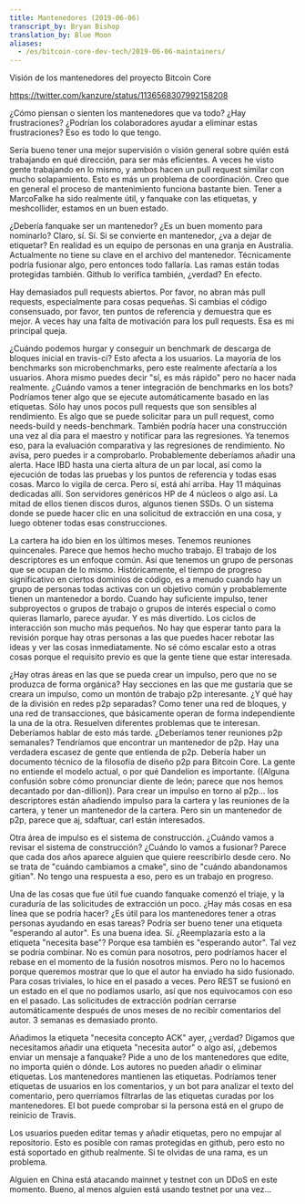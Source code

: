 ```yaml
---
title: Mantenedores (2019-06-06)
transcript_by: Bryan Bishop
translation_by: Blue Moon
aliases:
  - /es/bitcoin-core-dev-tech/2019-06-06-maintainers/
---
```

Visión de los mantenedores del proyecto Bitcoin Core

<https://twitter.com/kanzure/status/1136568307992158208>

¿Cómo piensan o sienten los mantenedores que va todo? ¿Hay frustraciones? ¿Podrían los colaboradores ayudar a eliminar estas frustraciones? Eso es todo lo que tengo.

Sería bueno tener una mejor supervisión o visión general sobre quién está trabajando en qué dirección, para ser más eficientes. A veces he visto gente trabajando en lo mismo, y ambos hacen un pull request similar con mucho solapamiento. Esto es más un problema de coordinación. Creo que en general el proceso de mantenimiento funciona bastante bien. Tener a MarcoFalke ha sido realmente útil, y fanquake con las etiquetas, y meshcollider, estamos en un buen estado.

¿Debería fanquake ser un mantenedor? ¿Es un buen momento para nominarlo? Claro, sí. Sí. Si se convierte en mantenedor, ¿va a dejar de etiquetar? En realidad es un equipo de personas en una granja en Australia. Actualmente no tiene su clave en el archivo del mantenedor. Técnicamente podría fusionar algo, pero entonces todo fallaría. Las ramas están todas protegidas también. Github lo verifica también, ¿verdad? En efecto.

Hay demasiados pull requests abiertos. Por favor, no abran más pull requests, especialmente para cosas pequeñas. Si cambias el código consensuado, por favor, ten puntos de referencia y demuestra que es mejor. A veces hay una falta de motivación para los pull requests. Esa es mi principal queja.

¿Cuándo podemos hurgar y conseguir un benchmark de descarga de bloques inicial en travis-ci? Esto afecta a los usuarios. La mayoría de los benchmarks son microbenchmarks, pero este realmente afectaría a los usuarios. Ahora mismo puedes decir "sí, es más rápido" pero no hacer nada realmente. ¿Cuándo vamos a tener integración de benchmarks en los bots? Podríamos tener algo que se ejecute automáticamente basado en las etiquetas. Sólo hay unos pocos pull requests que son sensibles al rendimiento. Es algo que se puede solicitar para un pull request, como needs-build y needs-benchmark. También podría hacer una construcción una vez al día para el maestro y notificar para las regresiones. Ya tenemos eso, para la evaluación comparativa y las regresiones de rendimiento. No avisa, pero puedes ir a comprobarlo. Probablemente deberíamos añadir una alerta. Hace IBD hasta una cierta altura de un par local, así como la ejecución de todas las pruebas y los puntos de referencia y todas esas cosas. Marco lo vigila de cerca. Pero sí, está ahí arriba. Hay 11 máquinas dedicadas allí. Son servidores genéricos HP de 4 núcleos o algo así. La mitad de ellos tienen discos duros, algunos tienen SSDs. O un sistema donde se puede hacer clic en una solicitud de extracción en una cosa, y luego obtener todas esas construcciones.

La cartera ha ido bien en los últimos meses. Tenemos reuniones quincenales. Parece que hemos hecho mucho trabajo. El trabajo de los descriptores es un enfoque común. Así que tenemos un grupo de personas que se ocupan de lo mismo. Históricamente, el tiempo de progreso significativo en ciertos dominios de código, es a menudo cuando hay un grupo de personas todas activas con un objetivo común y probablemente tienen un mantenedor a bordo. Cuando hay suficiente impulso, tener subproyectos o grupos de trabajo o grupos de interés especial o como quieras llamarlo, parece ayudar. Y es más divertido. Los ciclos de interacción son mucho más pequeños. No hay que esperar tanto para la revisión porque hay otras personas a las que puedes hacer rebotar las ideas y ver las cosas inmediatamente. No sé cómo escalar esto a otras cosas porque el requisito previo es que la gente tiene que estar interesada.

¿Hay otras áreas en las que se pueda crear un impulso, pero que no se produzca de forma orgánica? Hay secciones en las que me gustaría que se creara un impulso, como un montón de trabajo p2p interesante. ¿Y qué hay de la división en redes p2p separadas? Como tener una red de bloques, y una red de transacciones, que básicamente operan de forma independiente la una de la otra. Resuelven diferentes problemas que te interesan. Deberíamos hablar de esto más tarde. ¿Deberíamos tener reuniones p2p semanales? Tendríamos que encontrar un mantenedor de p2p. Hay una verdadera escasez de gente que entienda de p2p. Debería haber un documento técnico de la filosofía de diseño p2p para Bitcoin Core. La gente no entiende el modelo actual, o por qué Dandelion es importante. ((Alguna confusión sobre cómo pronunciar diente de león; parece que nos hemos decantado por dan-dillion)). Para crear un impulso en torno al p2p... los descriptores están añadiendo impulso para la cartera y las reuniones de la cartera, y tener un mantenedor de la cartera. Pero sin un mantenedor de p2p, parece que aj, sdaftuar, carl están interesados.

Otra área de impulso es el sistema de construcción. ¿Cuándo vamos a revisar el sistema de construcción? ¿Cuándo lo vamos a fusionar? Parece que cada dos años aparece alguien que quiere reescribirlo desde cero. No se trata de "cuándo cambiamos a cmake", sino de "cuándo abandonamos gitian". No tengo una respuesta a eso, pero es un trabajo en progreso.

Una de las cosas que fue útil fue cuando fanquake comenzó el triaje, y la curaduría de las solicitudes de extracción un poco. ¿Hay más cosas en esa línea que se podría hacer? ¿Es útil para los mantenedores tener a otras personas ayudando en esas tareas? Podría ser bueno tener una etiqueta "esperando al autor". Es una buena idea. Sí. ¿Reemplazaría esto a la etiqueta "necesita base"? Porque esa también es "esperando autor". Tal vez se podría combinar. No es común para nosotros, pero podríamos hacer el rebase en el momento de la fusión nosotros mismos. Pero no lo hacemos porque queremos mostrar que lo que el autor ha enviado ha sido fusionado. Para cosas triviales, lo hice en el pasado a veces. Pero REST se fusionó en un estado en el que no podíamos usarlo, así que nos equivocamos con eso en el pasado. Las solicitudes de extracción podrían cerrarse automáticamente después de unos meses de no recibir comentarios del autor. 3 semanas es demasiado pronto.

Añadimos la etiqueta "necesita concepto ACK" ayer, ¿verdad? Digamos que necesitamos añadir una etiqueta "necesita autor" o algo así, ¿debemos enviar un mensaje a fanquake? Pide a uno de los mantenedores que edite, no importa quién o dónde. Los autores no pueden añadir o eliminar etiquetas.  Los mantenedores mantienen las etiquetas. Podríamos tener etiquetas de usuarios en los comentarios, y un bot para analizar el texto del comentario, pero querríamos filtrarlas de las etiquetas curadas por los mantenedores. El bot puede comprobar si la persona está en el grupo de reinicio de Travis.

Los usuarios pueden editar temas y añadir etiquetas, pero no empujar al repositorio. Esto es posible con ramas protegidas en github, pero esto no está soportado en github realmente. Si te olvidas de una rama, es un problema.

Alguien en China está atacando mainnet y testnet con un DDoS en este momento. Bueno, al menos alguien está usando testnet por una vez...

